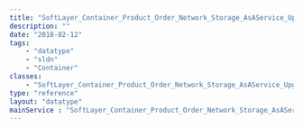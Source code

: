 ```yaml
---
title: "SoftLayer_Container_Product_Order_Network_Storage_AsAService_Upgrade"
description: ""
date: "2018-02-12"
tags:
    - "datatype"
    - "sldn"
    - "Container"
classes:
    - "SoftLayer_Container_Product_Order_Network_Storage_AsAService_Upgrade"
type: "reference"
layout: "datatype"
mainService : "SoftLayer_Container_Product_Order_Network_Storage_AsAService_Upgrade"
---
```

